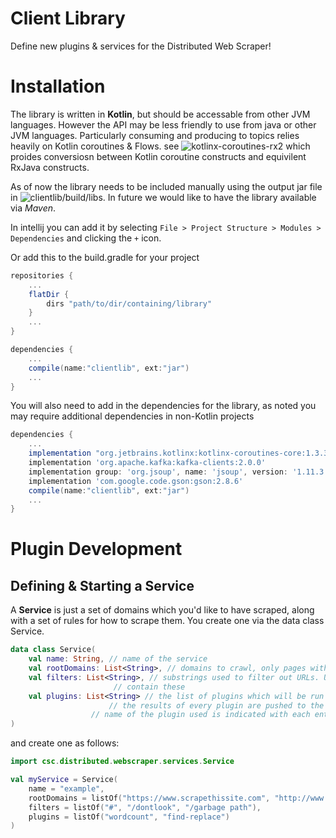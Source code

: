 # Client Library 

Define new plugins & services for the Distributed Web Scraper!

# Installation

The library is written in **Kotlin**, but should be accessable from other JVM languages. However the API may be 
less friendly to use from java or other JVM languages. Particularly consuming and producing to topics relies 
heavily on Kotlin coroutines & Flows. see ![kotlinx-coroutines-rx2](https://github.com/Kotlin/kotlinx.coroutines/tree/master/reactive/kotlinx-coroutines-rx2) which
proides conversiosn between Kotlin coroutine constructs and equivilent RxJava constructs.

As of now the library needs to be included manually using the output jar file in ![clientlib/build/libs](/build/libs "libs").
In future we would like to have the library available via *Maven*.

In intellij you can add it by selecting `File > Project Structure > Modules > Dependencies` and clicking the `+` icon.

Or add this to the build.gradle for your project

```gradle
repositories {
    ...
    flatDir {
        dirs "path/to/dir/containing/library"
    }
    ...
}

dependencies {
    ...
    compile(name:"clientlib", ext:"jar")
    ...
}
```

You will also need to add in the dependencies for the library, as noted you may require additional dependencies in non-Kotlin projects

```gradle
dependencies {
    ...
    implementation "org.jetbrains.kotlinx:kotlinx-coroutines-core:1.3.3"
    implementation 'org.apache.kafka:kafka-clients:2.0.0'
    implementation group: 'org.jsoup', name: 'jsoup', version: '1.11.3'
    implementation 'com.google.code.gson:gson:2.8.6'
    compile(name:"clientlib", ext:"jar")
    ...
}
```

# Plugin Development

## Defining & Starting a  Service

A **Service** is just a set of domains which you'd like to have scraped, along 
with a set of rules for how to scrape them. You create one via the data class Service.

```kotlin
data class Service(
    val name: String, // name of the service
    val rootDomains: List<String>, // domains to crawl, only pages with these domains will be crawled
    val filters: List<String>, // substrings used to filter out URLs. URLs will only be scraped if they do not
    			       // contain these
    val plugins: List<String> // the list of plugins which will be run on each page
    			      // the results of every plugin are pushed to the results channel, but the 
			      // name of the plugin used is indicated with each entry
)
```

and create one as follows:

```kotlin
import csc.distributed.webscraper.services.Service

val myService = Service(
	name = "example",
	rootDomains = listOf("https://www.scrapethissite.com", "http://www.important-cia-documents.com"),
	filters = listOf("#", "/dontlook", "/garbage path"),
	plugins = listOf("wordcount", "find-replace")
)
```














